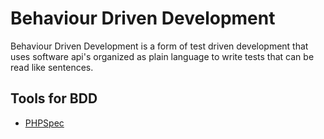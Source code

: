 # Behaviour Driven Development

Behaviour Driven Development is a form of test driven development that uses software api's organized as plain language to write tests that can be read like sentences.

## Tools for BDD
* [PHPSpec](http://phpspec.net/)